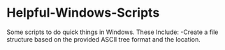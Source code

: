 # Helpful-Windows-Scripts
Some scripts to do quick things in Windows. These Include:
-Create a file structure based on the provided ASCII tree format and the location.
